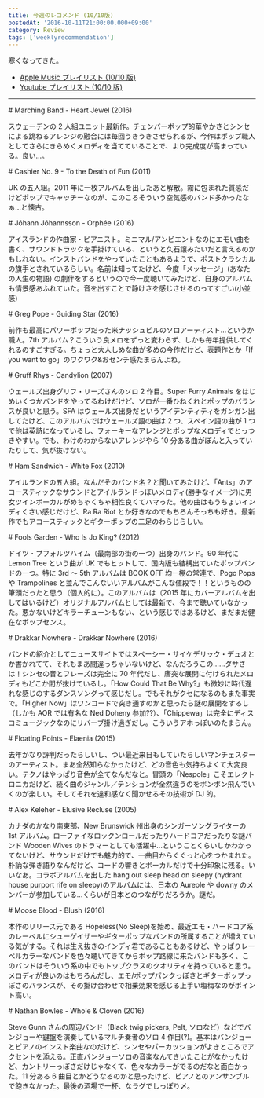 ```yaml
---
title: 今週のレコメンド (10/10版)
postedAt: '2016-10-11T21:00:00.000+09:00'
category: Review
tags: ['weeklyrecommendation']
---
```


寒くなってきた。

- [Apple Music プレイリスト (10/10 版)](https://itunes.apple.com/jp/playlist/jin-zhounorekomendo-10-10ban/idpl.b43c93b323bb4efdbf0f21af067c0669)
- [Youtube プレイリスト (10/10 版)](https://www.youtube.com/playlist?list=PLegnWsUgQaydW9anDV2Uh5rwaE5kxOr1c)

---

\# Marching Band - Heart Jewel (2016)

スウェーデンの 2 人組ユニット最新作。チェンバーポップ的華やかさとシンセによる跳ねるアレンジの融合には毎回うきうきさせられるが、今作はポップ職人としてさらにきらめくメロディを当てていることで、より完成度が高まっている。良い…。

\# Cashier No. 9 - To the Death of Fun (2011)

UK の五人組。2011 年に一枚アルバムを出したあと解散。霧に包まれた質感だけどポップでキャッチーなのが、このころそういう空気感のバンド多かったなぁ…と懐古。

\# Jóhann Jóhannsson - Orphée (2016)

アイスランドの作曲家・ピアニスト。ミニマル/アンビエントなのにエモい曲を書く、サウンドトラックを手掛けている、というと久石譲みたいだと言えるのかもしれない。インストバンドをやっていたこともあるようで、ポストクラシカルの旗手とされているらしい。名前は知ってたけど、今度「メッセージ」(あなたの人生の物語) の劇伴をするというので今一度聴いてみたけど、自身のアルバムも情景感あふれていた。音を出すことで静けさを感じさせるのってすごい(小並感)

\# Greg Pope - Guiding Star (2016)

前作も最高にパワーポップだった米ナッシュビルのソロアーティスト…というか職人。7th アルバム？こういう良メロをずっと変わらず、しかも毎年提供してくれるのすごすぎる。ちょっと大人しめな曲が多めの今作だけど、表題作とか「If you want to go」のワクワク&おセンチ感たまらんよね。

\# Gruff Rhys - Candylion (2007)

ウェールズ出身グリフ・リーズさんのソロ 2 作目。Super Furry Animals をはじめいくつかバンドをやってるわけだけど、ソロが一番ひねくれとポップのバランスが良いと思う。SFA はウェールズ出身だというアイデンティティをガンガン出してたけど、このアルバムではウェールズ語の曲は 2 つ、スペイン語の曲が 1 つで他は英詩になっているし、フォーキーなアレンジとポップなメロディでとっつきやすい。でも、わけのわからないアレンジやら 10 分ある曲がぽんと入っていたりして、気が抜けない。

\# Ham Sandwich - White Fox (2010)

アイルランドの五人組。なんだそのバンド名？と聞いてみたけど、「Ants」のアコースティックなサウンドとアイルランドっぽいメロディ(勝手なイメージ)に男女ツインボーカルがめちゃくちゃ相性良くてハマった。他の曲はもうちょいインディくさい感じだけど、Ra Ra Riot とか好きなのでもちろんそっちも好き。最新作でもアコースティックとギターポップの二足のわらじらしい。

\# Fools Garden - Who Is Jo King? (2012)

ドイツ・プフォルツハイム（最南部の街の一つ）出身のバンド。90 年代に Lemon Tree という曲が UK でもヒットして、国内版も結構出ていたポップバンドの一つ。特に 3rd ～ 5th アルバムは BOOK OFF 均一棚の常連で、Pogo Pops や Trampolines と並んでこんないいアルバムがこんな値段で！！というものの筆頭だったと思う（個人的に）。このアルバムは（2015 年にカバーアルバムを出してはいるけど）オリジナルアルバムとしては最新で、今まで聴いていなかった。悪かないけどキラーチューンもない、という感じではあるけど、まだまだ健在なポップセンス。

\# Drakkar Nowhere - Drakkar Nowhere (2016)

バンドの紹介としてニュースサイトではスペーシー・サイケデリック・デュオとか書かれてて、それもまあ間違っちゃいないけど、なんだろうこの……ダサさは！シンセの音とフレーズは完全に 70 年代だし、唐突な展開に付けられたメロディもどこか間が抜けているし。「How Could That Be Why?」も微妙に時代遅れな感じのするダンスソングって感じだし。でもそれがクセになるのもまた事実で。「Higher Now」はワンコードで突き通すのかと思ったら謎の展開をするし（しかも AOR では有名な Ned Doheny 参加??）、「Chippewa」は完全にディスコミュージックなのにリバーブ掛け過ぎだし。こういうアホっぽいのたまらん。

\# Floating Points - Elaenia (2015)

去年かなり評判だったらしいし、つい最近来日もしていたらしいマンチェスターのアーティスト。まあ全然知らなかったけど、どの音色も気持ちよくて大変良い。テクノはやっぱり音色が全てなんだなと。冒頭の「Nespole」こそエレクトロニカだけど、続く曲のジャンル／テンションが全然違うのをポンポン飛んでいくのが楽しい。そしてそれを違和感なく聞かせるその技術が DJ 的。

\# Alex Keleher - Elusive Recluse (2005)

カナダのかなり南東部、New Brunswick 州出身のシンガーソングライターの 1st アルバム。ローファイなロックンロールだったりハードコアだったりな謎バンド Wooden Wives のドラマーとしても活躍中…ということくらいしかわかってないけど、サウンドだけでも魅力的で、一曲目からぐぐっと心をつかまれた。朴訥な弾き語りなんだけど、コードの響きとボーカルだけで十分印象に残る。いいなあ。コラボアルバムを出した hang out sleep head on sleepy (hydrant house purport rife on sleepy)のアルバムには、日本の Aureole や downy のメンバーが参加している…くらいが日本とのつながりだろうか。謎だ。

\# Moose Blood - Blush (2016)

本作のリリース元である Hopeless(No Sleep)を始め、最近エモ・ハードコア系のレーベルにシューゲイザーやギターポップなバンドの所属することが増えている気がする。それは生え抜きのインディ君であることもあるけど、やっぱりレーベルカラーなバンドを色々聴いてきてからポップ路線に来たバンドも多く、このバンドはそういう系の中でもトップクラスのクオリティを持っていると思う。メロディが良いのはもちろんだし、エモ/ポップパンクっぽさとギターポップっぽさのバランスが、その掛け合わせで相乗効果を感じる上手い塩梅なのがポイント高い。

\# Nathan Bowles - Whole & Cloven (2016)

Steve Gunn さんの周辺バンド（Black twig pickers, Pelt, ソロなど）などでバンジョーや鍵盤を演奏しているマルチ奏者のソロ 4 作目(?)。基本はバンジョーとピアノのインスト楽曲なのだけど、シンセやパーカッションがよきところでアクセントを添える。正直バンジョーソロの音楽なんてきいたことがなかったけど、カントリーっぽさだけじゃなくて、色々なカラーがでるのだなと面白かった。11 分ある 6 曲目とかどうなるのかと思ったけど、ピアノとのアンサンブルで飽きなかった。最後の酒場で一杯、なラグでしっぽり〆。
